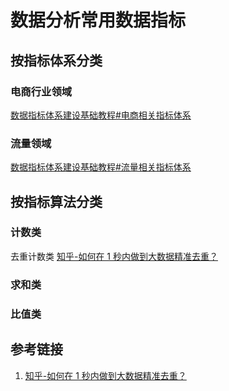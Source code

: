 # 数据分析常用数据指标


## 按指标体系分类


### 电商行业领域

[数据指标体系建设基础教程#电商相关指标体系](work/methodology/Data-Engineering/Data-Analysis/Metrics/数据指标体系建设基础教程.md#电商相关指标体系)

### 流量领域

[数据指标体系建设基础教程#流量相关指标体系](work/methodology/Data-Engineering/Data-Analysis/Metrics/数据指标体系建设基础教程.md#流量相关指标体系)

## 按指标算法分类


### 计数类

去重计数类
[知乎-如何在 1 秒内做到大数据精准去重？](https://zhuanlan.zhihu.com/p/84478841)


### 求和类


### 比值类



## 参考链接
1. [知乎-如何在 1 秒内做到大数据精准去重？](https://zhuanlan.zhihu.com/p/84478841)